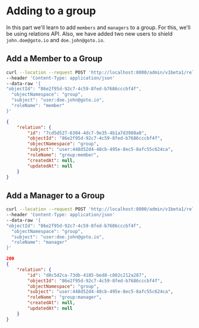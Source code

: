 # Adding to a group

In this part we'll learn to add `members` and `managers` to a group. For this, we'll be using relations API. Also, we have added two new users to shield `john.doe@goto.io` and  `doe.john@goto.io`.

## Add a Member to a Group

```sh
curl --location --request POST 'http://localhost:8000/admin/v1beta1/relations'
--header 'Content-Type: application/json'
--data-raw '{
"objectId": "86e2f95d-92c7-4c59-8fed-b7686cccbf4f",
  "objectNamespace": "group",
  "subject": "user:doe.john@goto.io",
  "roleName": "member"
}'
```

```json
{
    "relation": {
        "id": "7cd5d527-6304-4dc7-9e35-4b1a7d3988a0",
        "objectId": "86e2f95d-92c7-4c59-8fed-b7686cccbf4f",
        "objectNamespace": "group",
        "subject": "user:448d52d4-48cb-495e-8ec5-8afc55c624ca",
        "roleName": "group:member",
        "createdAt": null,
        "updatedAt": null
    }
}
```

## Add a Manager to a Group

```sh
curl --location --request POST 'http://localhost:8000/admin/v1beta1/relations'
--header 'Content-Type: application/json'
--data-raw '{
"objectId": "86e2f95d-92c7-4c59-8fed-b7686cccbf4f",
  "objectNamespace": "group",
  "subject": "user:doe.john@goto.io",
  "roleName": "manager"
}'
```

```json
200
{
    "relation": {
        "id": "d8c5d2ca-73db-4185-bed8-c802c212a287",
        "objectId": "86e2f95d-92c7-4c59-8fed-b7686cccbf4f",
        "objectNamespace": "group",
        "subject": "user:448d52d4-48cb-495e-8ec5-8afc55c624ca",
        "roleName": "group:manager",
        "createdAt": null,
        "updatedAt": null
    }
}
```